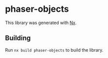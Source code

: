 # phaser-objects

This library was generated with [Nx](https://nx.dev).

## Building

Run `nx build phaser-objects` to build the library.
